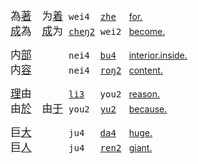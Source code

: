 <span id=為></span><!--为|為 9410-->
<big>為[著]()　为[着]()</big>&numsp;<tt>wei4   [zhe]()  </tt> [for.](https://translate.google.com/?sl=zh&tl=en&text=为着)   
<big>[成]()為　[成]()为</big>&numsp;<tt>[cheŋ2]() wei2 </tt> [become.](https://translate.google.com/?sl=zh&tl=en&text=成为)

<span id=内></span><!--7080-->
<big>内[部]()　　　</big>&numsp;<tt>nei4  [bu4]()  </tt> [interior.inside.](https://translate.google.com/?sl=zh&tl=en&text=内部)   
<big>内[容]()　　　</big>&numsp;<tt>nei4  [roŋ2]() </tt> [content.](https://translate.google.com/?sl=zh&tl=en&text=内容)

<span id=由></span><!--2840-->
<big>[理]()由　　　</big>&numsp;<tt>[li3]()   you2 </tt> [reason.](https://translate.google.com/?sl=zh&tl=en&text=理由)   
<big>由[於]()　由[于]()</big>&numsp;<tt>you2  [yu2]()  </tt> [because.](https://translate.google.com/?sl=zh&tl=en&text=由于)

<span id=巨></span><!--568-->
<big>巨[大]()　　　</big>&numsp;<tt>ju4   [da4]()  </tt> [huge.](https://translate.google.com/?sl=zh&tl=en&text=巨大)   
<big>巨[人]()　　　</big>&numsp;<tt>ju4   [ren2]() </tt> [giant.](https://translate.google.com/?sl=zh&tl=en&text=巨人)

